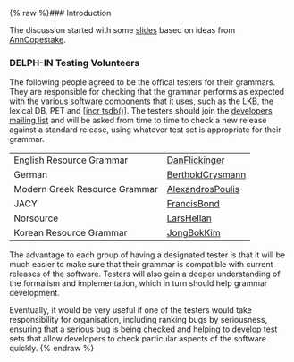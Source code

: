 {% raw %}### Introduction

The discussion started with some
[slides](http://www.kecl.ntt.co.jp/icl/mtg/members/bond/pubs/2005-delphin-testing.pdf)
based on ideas from [AnnCopestake](https://blog.inductorsoftware.com/docsproto/tools/AnnCopestake).

### DELPH-IN Testing Volunteers

The following people agreed to be the offical testers for their
grammars. They are responsible for checking that the grammar performs as
expected with the various software components that it uses, such as the
LKB, the lexical DB, PET and [\[incr
tsdb()\]](http://www.delph-in.net/itsdb). The testers should join the
[developers mailing
list](http://lists.delph-in.net/mailman/listinfo/developers) and will be
asked from time to time to check a new release against a standard
release, using whatever test set is appropriate for their grammar.

|                               |                                       |
|:------------------------------|:--------------------------------------|
| English Resource Grammar      | [DanFlickinger](https://blog.inductorsoftware.com/docsproto/tools/DanFlickinger)        |
| German                        | [BertholdCrysmann](https://blog.inductorsoftware.com/docsproto/tools/BertholdCrysmann)  |
| Modern Greek Resource Grammar | [AlexandrosPoulis](/AlexandrosPoulis) |
| JACY                          | [FrancisBond](https://blog.inductorsoftware.com/docsproto/tools/FrancisBond)            |
| Norsource                     | [LarsHellan](/LarsHellan)             |
| Korean Resource Grammar       | [JongBokKim](https://blog.inductorsoftware.com/docsproto/tools/JongBokKim)              |

The advantage to each group of having a designated tester is that it
will be much easier to make sure that their grammar is compatible with
current releases of the software. Testers will also gain a deeper
understanding of the formalism and implementation, which in turn should
help grammar development.

Eventually, it would be very useful if one of the testers would take
responsibility for organisation, including ranking bugs by seriousness,
ensuring that a serious bug is being checked and helping to develop test
sets that allow developers to check particular aspects of the software
quickly.
<update date omitted for speed>{% endraw %}